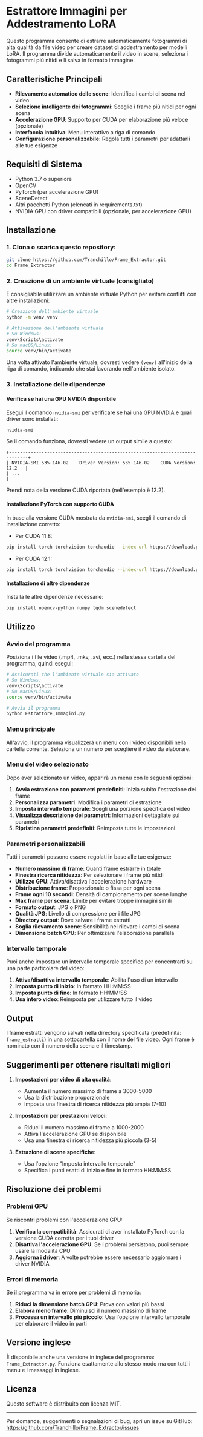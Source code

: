 # Estrattore Immagini per Addestramento LoRA

Questo programma consente di estrarre automaticamente fotogrammi di alta qualità da file video per creare dataset di addestramento per modelli LoRA. Il programma divide automaticamente il video in scene, seleziona i fotogrammi più nitidi e li salva in formato immagine.

## Caratteristiche Principali

- **Rilevamento automatico delle scene**: Identifica i cambi di scena nel video
- **Selezione intelligente dei fotogrammi**: Sceglie i frame più nitidi per ogni scena
- **Accelerazione GPU**: Supporto per CUDA per elaborazione più veloce (opzionale)
- **Interfaccia intuitiva**: Menu interattivo a riga di comando
- **Configurazione personalizzabile**: Regola tutti i parametri per adattarli alle tue esigenze

## Requisiti di Sistema

- Python 3.7 o superiore
- OpenCV
- PyTorch (per accelerazione GPU)
- SceneDetect
- Altri pacchetti Python (elencati in requirements.txt)
- NVIDIA GPU con driver compatibili (opzionale, per accelerazione GPU)

## Installazione

### 1. Clona o scarica questo repository:

```bash
git clone https://github.com/Tranchillo/Frame_Extractor.git
cd Frame_Extractor
```

### 2. Creazione di un ambiente virtuale (consigliato)

È consigliabile utilizzare un ambiente virtuale Python per evitare conflitti con altre installazioni:

```bash
# Creazione dell'ambiente virtuale
python -m venv venv

# Attivazione dell'ambiente virtuale
# Su Windows:
venv\Scripts\activate
# Su macOS/Linux:
source venv/bin/activate
```

Una volta attivato l'ambiente virtuale, dovresti vedere `(venv)` all'inizio della riga di comando, indicando che stai lavorando nell'ambiente isolato.

### 3. Installazione delle dipendenze

#### Verifica se hai una GPU NVIDIA disponibile

Esegui il comando `nvidia-smi` per verificare se hai una GPU NVIDIA e quali driver sono installati:

```bash
nvidia-smi
```

Se il comando funziona, dovresti vedere un output simile a questo:

```
+-----------------------------------------------------------------------------+
| NVIDIA-SMI 535.146.02    Driver Version: 535.146.02    CUDA Version: 12.2   |
| ...                                                                          |
```

Prendi nota della versione CUDA riportata (nell'esempio è 12.2).

#### Installazione PyTorch con supporto CUDA

In base alla versione CUDA mostrata da `nvidia-smi`, scegli il comando di installazione corretto:

- Per CUDA 11.8:

```bash
pip install torch torchvision torchaudio --index-url https://download.pytorch.org/whl/cu118
```

- Per CUDA 12.1:

```bash
pip install torch torchvision torchaudio --index-url https://download.pytorch.org/whl/cu121
```

#### Installazione di altre dipendenze

Installa le altre dipendenze necessarie:

```bash
pip install opencv-python numpy tqdm scenedetect
```

## Utilizzo

### Avvio del programma

Posiziona i file video (.mp4, .mkv, .avi, ecc.) nella stessa cartella del programma, quindi esegui:

```bash
# Assicurati che l'ambiente virtuale sia attivato
# Su Windows:
venv\Scripts\activate
# Su macOS/Linux:
source venv/bin/activate

# Avvia il programma
python Estrattore_Immagini.py
```

### Menu principale

All'avvio, il programma visualizzerà un menu con i video disponibili nella cartella corrente. Seleziona un numero per scegliere il video da elaborare.

### Menu del video selezionato

Dopo aver selezionato un video, apparirà un menu con le seguenti opzioni:

1. **Avvia estrazione con parametri predefiniti**: Inizia subito l'estrazione dei frame
2. **Personalizza parametri**: Modifica i parametri di estrazione
3. **Imposta intervallo temporale**: Scegli una porzione specifica del video
4. **Visualizza descrizione dei parametri**: Informazioni dettagliate sui parametri
5. **Ripristina parametri predefiniti**: Reimposta tutte le impostazioni

### Parametri personalizzabili

Tutti i parametri possono essere regolati in base alle tue esigenze:

- **Numero massimo di frame**: Quanti frame estrarre in totale
- **Finestra ricerca nitidezza**: Per selezionare i frame più nitidi
- **Utilizzo GPU**: Attiva/disattiva l'accelerazione hardware
- **Distribuzione frame**: Proporzionale o fissa per ogni scena
- **Frame ogni 10 secondi**: Densità di campionamento per scene lunghe
- **Max frame per scena**: Limite per evitare troppe immagini simili
- **Formato output**: JPG o PNG
- **Qualità JPG**: Livello di compressione per i file JPG
- **Directory output**: Dove salvare i frame estratti
- **Soglia rilevamento scene**: Sensibilità nel rilevare i cambi di scena
- **Dimensione batch GPU**: Per ottimizzare l'elaborazione parallela

### Intervallo temporale

Puoi anche impostare un intervallo temporale specifico per concentrarti su una parte particolare del video:

1. **Attiva/disattiva intervallo temporale**: Abilita l'uso di un intervallo
2. **Imposta punto di inizio**: In formato HH:MM:SS
3. **Imposta punto di fine**: In formato HH:MM:SS
4. **Usa intero video**: Reimposta per utilizzare tutto il video

## Output

I frame estratti vengono salvati nella directory specificata (predefinita: `frame_estratti`) in una sottocartella con il nome del file video. Ogni frame è nominato con il numero della scena e il timestamp.

## Suggerimenti per ottenere risultati migliori

1. **Impostazioni per video di alta qualità**:
   - Aumenta il numero massimo di frame a 3000-5000
   - Usa la distribuzione proporzionale
   - Imposta una finestra di ricerca nitidezza più ampia (7-10)

2. **Impostazioni per prestazioni veloci**:
   - Riduci il numero massimo di frame a 1000-2000
   - Attiva l'accelerazione GPU se disponibile
   - Usa una finestra di ricerca nitidezza più piccola (3-5)

3. **Estrazione di scene specifiche**:
   - Usa l'opzione "Imposta intervallo temporale"
   - Specifica i punti esatti di inizio e fine in formato HH:MM:SS

## Risoluzione dei problemi

### Problemi GPU

Se riscontri problemi con l'accelerazione GPU:

1. **Verifica la compatibilità**: Assicurati di aver installato PyTorch con la versione CUDA corretta per i tuoi driver
2. **Disattiva l'accelerazione GPU**: Se i problemi persistono, puoi sempre usare la modalità CPU
3. **Aggiorna i driver**: A volte potrebbe essere necessario aggiornare i driver NVIDIA

### Errori di memoria

Se il programma va in errore per problemi di memoria:

1. **Riduci la dimensione batch GPU**: Prova con valori più bassi
2. **Elabora meno frame**: Diminuisci il numero massimo di frame
3. **Processa un intervallo più piccolo**: Usa l'opzione intervallo temporale per elaborare il video in parti

## Versione inglese

È disponibile anche una versione in inglese del programma: `Frame_Extractor.py`. Funziona esattamente allo stesso modo ma con tutti i menu e i messaggi in inglese.

## Licenza

Questo software è distribuito con licenza MIT.

---

Per domande, suggerimenti o segnalazioni di bug, apri un issue su GitHub: https://github.com/Tranchillo/Frame_Extractor/issues